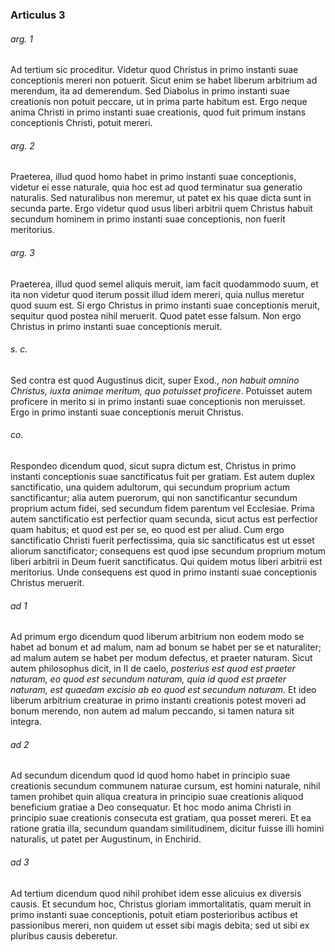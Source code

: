 ### Articulus 3

###### arg. 1
Ad tertium sic proceditur. Videtur quod Christus in primo instanti suae conceptionis mereri non potuerit. Sicut enim se habet liberum arbitrium ad merendum, ita ad demerendum. Sed Diabolus in primo instanti suae creationis non potuit peccare, ut in prima parte habitum est. Ergo neque anima Christi in primo instanti suae creationis, quod fuit primum instans conceptionis Christi, potuit mereri.

###### arg. 2
Praeterea, illud quod homo habet in primo instanti suae conceptionis, videtur ei esse naturale, quia hoc est ad quod terminatur sua generatio naturalis. Sed naturalibus non meremur, ut patet ex his quae dicta sunt in secunda parte. Ergo videtur quod usus liberi arbitrii quem Christus habuit secundum hominem in primo instanti suae conceptionis, non fuerit meritorius.

###### arg. 3
Praeterea, illud quod semel aliquis meruit, iam facit quodammodo suum, et ita non videtur quod iterum possit illud idem mereri, quia nullus meretur quod suum est. Si ergo Christus in primo instanti suae conceptionis meruit, sequitur quod postea nihil meruerit. Quod patet esse falsum. Non ergo Christus in primo instanti suae conceptionis meruit.

###### s. c.
Sed contra est quod Augustinus dicit, super Exod., *non habuit omnino Christus, iuxta animae meritum, quo potuisset proficere*. Potuisset autem proficere in merito si in primo instanti suae conceptionis non meruisset. Ergo in primo instanti suae conceptionis meruit Christus.

###### co.
Respondeo dicendum quod, sicut supra dictum est, Christus in primo instanti conceptionis suae sanctificatus fuit per gratiam. Est autem duplex sanctificatio, una quidem adultorum, qui secundum proprium actum sanctificantur; alia autem puerorum, qui non sanctificantur secundum proprium actum fidei, sed secundum fidem parentum vel Ecclesiae. Prima autem sanctificatio est perfectior quam secunda, sicut actus est perfectior quam habitus; et quod est per se, eo quod est per aliud. Cum ergo sanctificatio Christi fuerit perfectissima, quia sic sanctificatus est ut esset aliorum sanctificator; consequens est quod ipse secundum proprium motum liberi arbitrii in Deum fuerit sanctificatus. Qui quidem motus liberi arbitrii est meritorius. Unde consequens est quod in primo instanti suae conceptionis Christus meruerit.

###### ad 1
Ad primum ergo dicendum quod liberum arbitrium non eodem modo se habet ad bonum et ad malum, nam ad bonum se habet per se et naturaliter; ad malum autem se habet per modum defectus, et praeter naturam. Sicut autem philosophus dicit, in II de caelo, *posterius est quod est praeter naturam, eo quod est secundum naturam, quia id quod est praeter naturam, est quaedam excisio ab eo quod est secundum naturam*. Et ideo liberum arbitrium creaturae in primo instanti creationis potest moveri ad bonum merendo, non autem ad malum peccando, si tamen natura sit integra.

###### ad 2
Ad secundum dicendum quod id quod homo habet in principio suae creationis secundum communem naturae cursum, est homini naturale, nihil tamen prohibet quin aliqua creatura in principio suae creationis aliquod beneficium gratiae a Deo consequatur. Et hoc modo anima Christi in principio suae creationis consecuta est gratiam, qua posset mereri. Et ea ratione gratia illa, secundum quandam similitudinem, dicitur fuisse illi homini naturalis, ut patet per Augustinum, in Enchirid.

###### ad 3
Ad tertium dicendum quod nihil prohibet idem esse alicuius ex diversis causis. Et secundum hoc, Christus gloriam immortalitatis, quam meruit in primo instanti suae conceptionis, potuit etiam posterioribus actibus et passionibus mereri, non quidem ut esset sibi magis debita; sed ut sibi ex pluribus causis deberetur.

